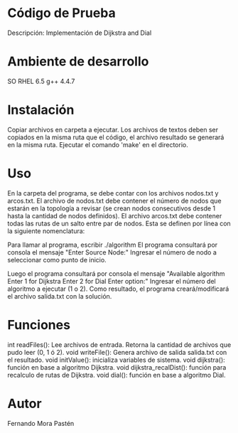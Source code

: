 # Código de Prueba
Descripción: Implementación de Dijkstra and Dial


# Ambiente de desarrollo
SO RHEL 6.5
g++ 4.4.7


# Instalación
Copiar archivos en carpeta a ejecutar.
Los archivos de textos deben ser copiados en la misma ruta que el código, el archivo resultado se generará en la misma ruta.
Ejecutar el comando 'make' en el directorio.


# Uso
En la carpeta del programa, se debe contar con los archivos nodos.txt y arcos.txt.
El archivo de nodos.txt debe contener el número de nodos que estarán en la topología a revisar (se crean nodos consecutivos desde 1 hasta la cantidad de nodos definidos).
El archivo arcos.txt debe contener todas las rutas de un salto entre par de nodos. Esta se definen por línea con la siguiente nomenclatura: <nodo origen> <nodo destino> <costo o distancia de la ruta>

Para llamar al programa, escribir ./algorithm
El programa consultará por consola el mensaje 
"Enter Source Node:"
Ingresar el número de nodo a seleccionar como punto de inicio.

Luego el programa consultará por consola el mensaje 
"Available algorithm
Enter 1 for Dijkstra
Enter 2 for Dial
Enter option:" 
Ingresar el número del algoritmo a ejecutar (1 o 2).
Como resultado, el programa creará/modificará el archivo salida.txt con la solución.


# Funciones
int readFiles(): Lee archivos de entrada. Retorna la cantidad de archivos que pudo leer (0, 1 ó 2).
void writeFile(): Genera archivo de salida salida.txt con el resultado.
void initValue(): inicializa variables de sistema.
void dijkstra(): función en base a algoritmo Dijkstra.
void dijkstra_recalDist(): función para recalculo de rutas de Dijkstra.
void dial(): función en base a algoritmo Dial.

# Autor
Fernando Mora Pastén
